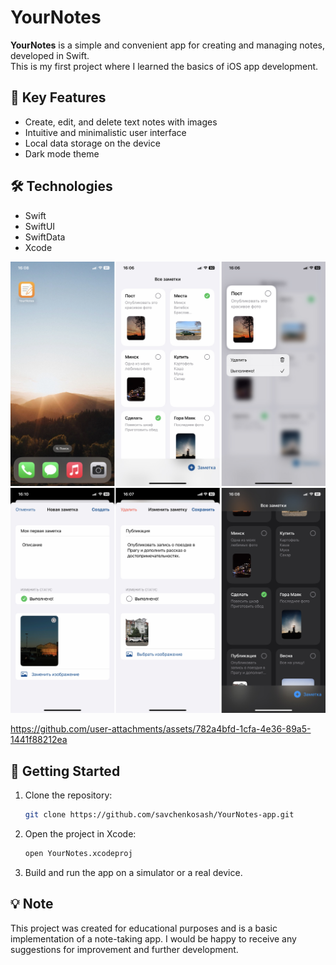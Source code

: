 # YourNotes

**YourNotes** is a simple and convenient app for creating and managing notes, developed in Swift.  
This is my first project where I learned the basics of iOS app development.

## 📱 Key Features

- Create, edit, and delete text notes with images 
- Intuitive and minimalistic user interface  
- Local data storage on the device
- Dark mode theme 

## 🛠️ Technologies

- Swift
- SwiftUI
- SwiftData
- Xcode

![image alt](https://github.com/savchenkosash/YourNotes-app/blob/main/screen1.jpg?raw=true)
![image alt](https://github.com/savchenkosash/YourNotes-app/blob/main/screen2.jpg?raw=true)

https://github.com/user-attachments/assets/782a4bfd-1cfa-4e36-89a5-1441f88212ea


## 🚀 Getting Started

1. Clone the repository:

   ```bash
   git clone https://github.com/savchenkosash/YourNotes-app.git

2. Open the project in Xcode:

   ```bash
   open YourNotes.xcodeproj

3. Build and run the app on a simulator or a real device.

## 💡 Note

This project was created for educational purposes and is a basic implementation of a note-taking app.
I would be happy to receive any suggestions for improvement and further development.

